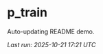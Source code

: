 # p_train

Auto-updating README demo.

<!--START_SECTION:status-->
_Last run: 2025-10-21 17:21 UTC_
<!--END_SECTION:status-->

















































































































































































































































































































































































































































































































































































































































































































































































































































































































































































































































































































































































































































































































































































